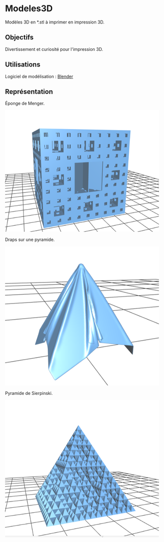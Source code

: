 # Modeles3D

Modèles 3D en *.stl à imprimer en impression 3D.

## Objectifs

Divertissement et curiosité pour l'impression 3D.

## Utilisations

Logiciel de modélisation : [Blender](https://www.blender.org)

## Représentation

Éponge de Menger.

![alt text](https://github.com/TritzA/Modeles3D/blob/master/menger.PNG)

Draps sur une pyramide.

![alt text](https://github.com/TritzA/Modeles3D/blob/master/draps.PNG)


Pyramide de Sierpinski.

![alt text](https://github.com/TritzA/Modeles3D/blob/master/sierpinski.PNG)
